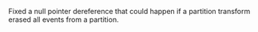 Fixed a null pointer dereference that could happen
if a partition transform erased all events from a
partition.
